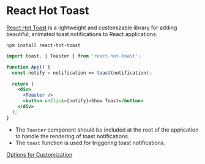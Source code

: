 # React Hot Toast

[React Hot Toast](https://react-hot-toast.com/docs) is a lightweight and customizable library for adding beautiful, animated toast notifications to React applications.

```
npm install react-hot-toast
```

```jsx
import toast, { Toaster } from 'react-hot-toast';

function App() {
  const notify = notification => toast(notification);

  return (
    <div>
      <Toaster />
      <button onClick={notify}>Show Toast</button>
    </div>
  );
}
```

- The `Toaster` component should be included at the root of the application to handle the rendering of toast notifications.
- The `toast` function is used for triggering toast notifications.

[Options for Customization](https://react-hot-toast.com/docs/toaster)
